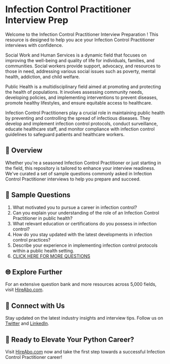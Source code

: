 # Infection Control Practitioner Interview Prep

Welcome to the Infection Control Practitioner Interview Preparation ! This resource is designed to help you ace your Infection Control Practitioner interviews with confidence.

Social Work and Human Services is a dynamic field that focuses on improving the well-being and quality of life for individuals, families, and communities. Social workers provide support, advocacy, and resources to those in need, addressing various social issues such as poverty, mental health, addiction, and child welfare. 

Public Health is a multidisciplinary field aimed at promoting and protecting the health of populations. It involves assessing community needs, developing policies, and implementing interventions to prevent diseases, promote healthy lifestyles, and ensure equitable access to healthcare. 

Infection Control Practitioners play a crucial role in maintaining public health by preventing and controlling the spread of infectious diseases. They develop and implement infection control protocols, conduct surveillance, educate healthcare staff, and monitor compliance with infection control guidelines to safeguard patients and healthcare workers.

## 🚀 Overview

Whether you're a seasoned Infection Control Practitioner or just starting in the field, this repository is tailored to enhance your interview readiness. We've curated a set of sample questions commonly asked in Infection Control Practitioner interviews to help you prepare and succeed.

## 📝 Sample Questions

1. What motivated you to pursue a career in infection control?
2. Can you explain your understanding of the role of an Infection Control Practitioner in public health?
3. What relevant education or certifications do you possess in infection control?
4. How do you stay updated with the latest developments in infection control practices?
5. Describe your experience in implementing infection control protocols within a public health setting.
6. [CLICK HERE FOR MORE QUESTIONS](https://hireabo.com/job/13_2_10/Infection%20Control%20Practitioner)

## 🌐 Explore Further

For an extensive question bank and more resources across 5,000 fields, visit [HireAbo.com](https://www.hireabo.com).

## 📱 Connect with Us

Stay updated on the latest industry insights and interview tips. Follow us on [Twitter](https://twitter.com/hireabo) and [LinkedIn](https://www.linkedin.com/in/hire-abo-3609972a8/).

## 🚀 Ready to Elevate Your Python Career?

Visit [HireAbo.com](https://www.hireabo.com) now and take the first step towards a successful Infection Control Practitioner career!